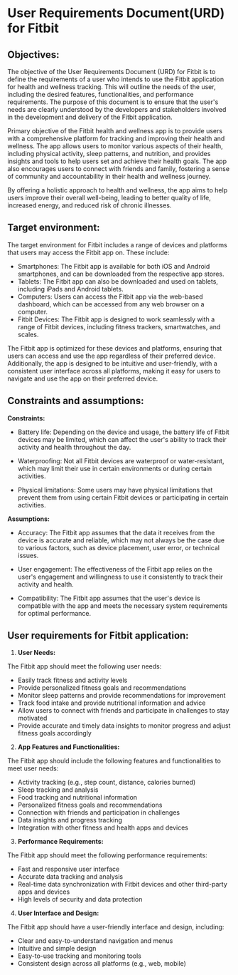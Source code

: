 # **User Requirements Document(URD) for Fitbit**

## **Objectives:**

The objective of the User Requirements Document (URD) for Fitbit is to define the requirements of a user who intends to use the Fitbit application for health and wellness tracking. This will outline the needs of the user, including the desired features, functionalities, and performance requirements. The purpose of this document is to ensure that the user's needs are clearly understood by the developers and stakeholders involved in the development and delivery of the Fitbit application.

Primary objective of the Fitbit health and wellness app is to provide users with a comprehensive platform for tracking and improving their health and wellness. The app allows users to monitor various aspects of their health, including physical activity, sleep patterns, and nutrition, and provides insights and tools to help users set and achieve their health goals. The app also encourages users to connect with friends and family, fostering a sense of community and accountability in their health and wellness journey.

By offering a holistic approach to health and wellness, the app aims to help users improve their overall well-being, leading to better quality of life, increased energy, and reduced risk of chronic illnesses.

## **Target environment:**

The target environment for Fitbit includes a range of devices and platforms that users may access the Fitbit app on. These include:

-   Smartphones: The Fitbit app is available for both iOS and Android smartphones, and can be downloaded from the respective app stores.
-   Tablets: The Fitbit app can also be downloaded and used on tablets, including iPads and Android tablets.
-   Computers: Users can access the Fitbit app via the web-based dashboard, which can be accessed from any web browser on a computer.
-   Fitbit Devices: The Fitbit app is designed to work seamlessly with a range of Fitbit devices, including fitness trackers, smartwatches, and scales.

The Fitbit app is optimized for these devices and platforms, ensuring that users can access and use the app regardless of their preferred device. Additionally, the app is designed to be intuitive and user-friendly, with a consistent user interface across all platforms, making it easy for users to navigate and use the app on their preferred device.

## **Constraints and assumptions:**

**Constraints:**

-   Battery life: Depending on the device and usage, the battery life of Fitbit devices may be limited, which can affect the user's ability to track their activity and health throughout the day.

-   Waterproofing: Not all Fitbit devices are waterproof or water-resistant, which may limit their use in certain environments or during certain activities.

-   Physical limitations: Some users may have physical limitations that prevent them from using certain Fitbit devices or participating in certain activities.

**Assumptions:**

-   Accuracy: The Fitbit app assumes that the data it receives from the device is accurate and reliable, which may not always be the case due to various factors, such as device placement, user error, or technical issues.

-   User engagement: The effectiveness of the Fitbit app relies on the user's engagement and willingness to use it consistently to track their activity and health.

-   Compatibility: The Fitbit app assumes that the user's device is compatible with the app and meets the necessary system requirements for optimal performance.

## **User requirements for Fitbit application:**

1.  **User Needs:**

The Fitbit app should meet the following user needs:

-   Easily track fitness and activity levels
-   Provide personalized fitness goals and recommendations
-   Monitor sleep patterns and provide recommendations for improvement
-   Track food intake and provide nutritional information and advice
-   Allow users to connect with friends and participate in challenges to stay motivated
-   Provide accurate and timely data insights to monitor progress and adjust fitness goals accordingly

2.  **App Features and Functionalities:**

The Fitbit app should include the following features and functionalities to meet user needs:

-   Activity tracking (e.g., step count, distance, calories burned)
-   Sleep tracking and analysis
-   Food tracking and nutritional information
-   Personalized fitness goals and recommendations
-   Connection with friends and participation in challenges
-   Data insights and progress tracking
-   Integration with other fitness and health apps and devices

3.  **Performance Requirements:**

The Fitbit app should meet the following performance requirements:

-   Fast and responsive user interface
-   Accurate data tracking and analysis
-   Real-time data synchronization with Fitbit devices and other third-party apps and devices
-   High levels of security and data protection

4.  **User Interface and Design:**

The Fitbit app should have a user-friendly interface and design, including:

-   Clear and easy-to-understand navigation and menus
-   Intuitive and simple design
-   Easy-to-use tracking and monitoring tools
-   Consistent design across all platforms (e.g., web, mobile)

